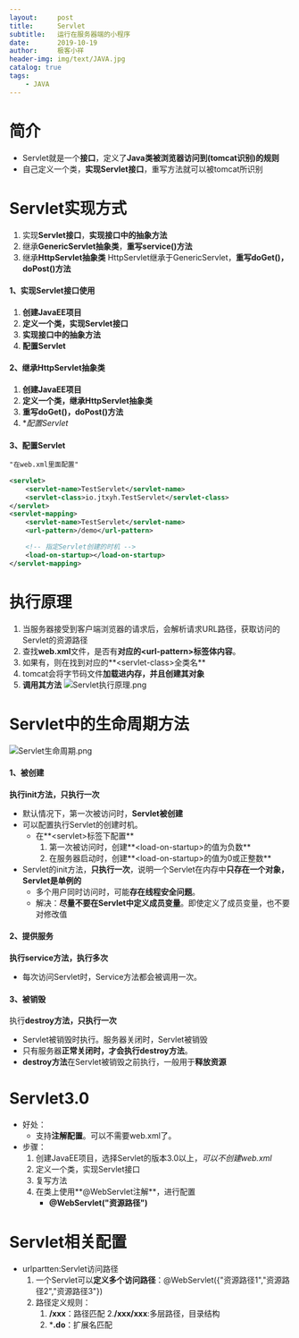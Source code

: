 ```yaml
---
layout:     post                   
title:      Servlet
subtitle:   运行在服务器端的小程序               
date:       2019-10-19               
author:     极客小祥                      
header-img: img/text/JAVA.jpg   
catalog: true              
tags:                                
    - JAVA
---
```


# 简介
* Servlet就是一个**接口**，定义了**Java类被浏览器访问到\(tomcat识别\)的规则**
* 自己定义一个类，**实现Servlet接口**，重写方法就可以被tomcat所识别

# Servlet实现方式
1. 实现**Servlet接口**，**实现接口中的抽象方法**
2. 继承**GenericServlet抽象类**，**重写service()方法**
3. 继承**HttpServlet抽象类** HttpServlet继承于GenericServlet，**重写doGet()，doPost()方法**

#### 1、实现Servlet接口使用
1. **创建JavaEE项目**
2. **定义一个类，实现Servlet接口**
3. **实现接口中的抽象方法**
4. **配置Servlet**

#### 2、继承HttpServlet抽象类
1. **创建JavaEE项目**
2. **定义一个类，继承HttpServlet抽象类**
3. **重写doGet()，doPost()方法**
4. **配置Servlet*

#### 3、配置Servlet

```xml
"在web.xml里面配置"

<servlet>
    <servlet-name>TestServlet</servlet-name>
    <servlet-class>io.jtxyh.TestServlet</servlet-class>
</servlet>
<servlet-mapping>
    <servlet-name>TestServlet</servlet-name>
    <url-pattern>/demo</url-pattern>

    <!-- 指定Servlet创建的时机 -->
    <load-on-startup></load-on-startup>
</servlet-mapping>
```

# 执行原理
1. 当服务器接受到客户端浏览器的请求后，会解析请求URL路径，获取访问的Servlet的资源路径
2. 查找**web.xml**文件，是否有**对应的\<url-pattern\>标签体内容**。
3. 如果有，则在找到对应的**\<servlet-class\>全类名**
4. tomcat会将字节码文件**加载进内存，并且创建其对象**
5. **调用其方法**
![Servlet执行原理.png](https://i.loli.net/2019/10/19/eWIQG8xFut512Z3.png)

# Servlet中的生命周期方法

![Servlet生命周期.png](https://i.loli.net/2019/10/19/GSw82L4cqHv3Fem.png)

#### 1、被创建
**执行init方法，只执行一次**
* 默认情况下，第一次被访问时，**Servlet被创建**
* 可以配置执行Servlet的创建时机。
    * 在**\<servlet\>标签下配置**
        1. 第一次被访问时，创建**\<load-on-startup\>的值为负数**
        2. 在服务器启动时，创建**\<load-on-startup\>的值为0或正整数**
* Servlet的init方法，**只执行一次**，说明一个Servlet在内存中**只存在一个对象，Servlet是单例的**
    * 多个用户同时访问时，可能**存在线程安全问题**。
    * 解决：**尽量不要在Servlet中定义成员变量**。即使定义了成员变量，也不要对修改值

#### 2、提供服务
**执行service方法，执行多次**
* 每次访问Servlet时，Service方法都会被调用一次。

#### 3、被销毁
执行**destroy方法，只执行一次**
* Servlet被销毁时执行。服务器关闭时，Servlet被销毁
* 只有服务器**正常关闭时，才会执行destroy方法**。
* **destroy方法**在Servlet被销毁之前执行，一般用于**释放资源**

# Servlet3.0
* 好处：
    * 支持**注解配置**。可以不需要web.xml了。
* 步骤：
    1. 创建JavaEE项目，选择Servlet的版本3.0以上，*可以不创建web.xml*
    2. 定义一个类，实现Servlet接口
    3. 复写方法
    4. 在类上使用**@WebServlet注解**，进行配置
        * **@WebServlet\("资源路径"\)**

# Servlet相关配置
* urlpartten:Servlet访问路径
    1. 一个Servlet可以**定义多个访问路径**：@WebServlet\(\{"资源路径1","资源路径2","资源路径3"\}\)
    2. 路径定义规则：
	    1. **/xxx**：路径匹配
	    2.**/xxx/xxx**:多层路径，目录结构
	    3. ***.do**：扩展名匹配

